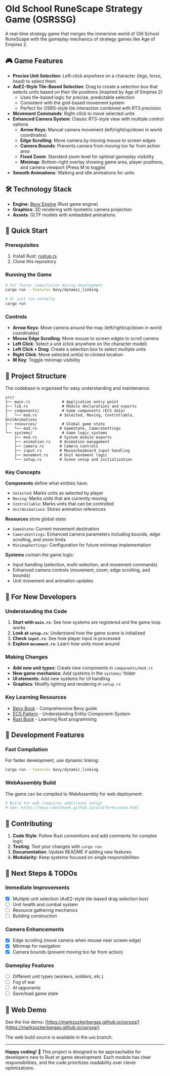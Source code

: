 # Old School RuneScape Strategy Game (OSRSSG)

A real-time strategy game that merges the immersive world of Old School RuneScape with the gameplay mechanics of strategy games like Age of Empires 2.

## 🎮 Game Features

- **Precise Unit Selection**: Left-click anywhere on a character (legs, torso, head) to select them
- **AoE2-Style Tile-Based Selection**: Drag to create a selection box that selects units based on their tile positions (inspired by Age of Empires 2)
  - Uses tile-based logic for precise, predictable selection
  - Consistent with the grid-based movement system
  - Perfect for OSRS-style tile interaction combined with RTS precision
- **Movement Commands**: Right-click to move selected units  
- **Enhanced Camera System**: Classic RTS-style view with multiple control options
  - **Arrow Keys**: Manual camera movement (left/right/up/down in world coordinates)
  - **Edge Scrolling**: Move camera by moving mouse to screen edges
  - **Camera Bounds**: Prevents camera from moving too far from action area
  - **Fixed Zoom**: Standard zoom level for optimal gameplay visibility
  - **Minimap**: Bottom-right overlay showing game area, player positions, and camera viewport (Press M to toggle)
- **Smooth Animations**: Walking and idle animations for units

## 🛠️ Technology Stack

- **Engine**: [Bevy Engine](https://bevyengine.org/) (Rust game engine)
- **Graphics**: 3D rendering with isometric camera projection
- **Assets**: GLTF models with embedded animations

## 🚀 Quick Start

### Prerequisites

1. Install Rust: [rustup.rs](https://rustup.rs/)
2. Clone this repository

### Running the Game

```bash
# For faster compilation during development
cargo run --features bevy/dynamic_linking

# Or just run normally
cargo run
```

### Controls

- **Arrow Keys**: Move camera around the map (left/right/up/down in world coordinates)
- **Mouse Edge Scrolling**: Move mouse to screen edges to scroll camera
- **Left Click**: Select a unit (click anywhere on the character model)
- **Left Click + Drag**: Create a selection box to select multiple units
- **Right Click**: Move selected unit(s) to clicked location
- **M Key**: Toggle minimap visibility

## 📁 Project Structure

The codebase is organized for easy understanding and maintenance:

```
src/
├── main.rs              # Application entry point
├── lib.rs               # Module declarations and exports
├── components/          # Game components (ECS data)
│   └── mod.rs          # Selected, Moving, Controllable, UnitAnimations
├── resources/           # Global game state
│   └── mod.rs          # GameState, CameraSettings
└── systems/             # Game logic systems
    ├── mod.rs          # System module exports
    ├── animation.rs    # Animation management
    ├── camera.rs       # Camera controls
    ├── input.rs        # Mouse/keyboard input handling
    ├── movement.rs     # Unit movement logic
    └── setup.rs        # Scene setup and initialization
```

### Key Concepts

**Components** define what entities have:
- `Selected`: Marks units as selected by player
- `Moving`: Marks units that are currently moving
- `Controllable`: Marks units that can be controlled
- `UnitAnimations`: Stores animation references

**Resources** store global state:
- `GameState`: Current movement destination
- `CameraSettings`: Enhanced camera parameters including bounds, edge scrolling, and zoom limits
- `MinimapSettings`: Configuration for future minimap implementation

**Systems** contain the game logic:
- Input handling (selection, multi-selection, and movement commands)
- Enhanced camera controls (movement, zoom, edge scrolling, and bounds)
- Unit movement and animation updates

## 🎯 For New Developers

### Understanding the Code

1. **Start with `main.rs`**: See how systems are registered and the game loop works
2. **Look at `setup.rs`**: Understand how the game scene is initialized
3. **Check `input.rs`**: See how player input is processed
4. **Explore `movement.rs`**: Learn how units move around

### Making Changes

- **Add new unit types**: Create new components in `components/mod.rs`
- **New game mechanics**: Add systems in the `systems/` folder
- **UI elements**: Add new systems for UI handling
- **Graphics**: Modify lighting and rendering in `setup.rs`

### Key Learning Resources

- [Bevy Book](https://bevy-cheatbook.github.io/) - Comprehensive Bevy guide
- [ECS Pattern](https://bevy-cheatbook.github.io/programming/ecs.html) - Understanding Entity-Component-System
- [Rust Book](https://doc.rust-lang.org/book/) - Learning Rust programming

## 📝 Development Features

### Fast Compilation

For faster development, use dynamic linking:
```bash
cargo run --features bevy/dynamic_linking
```

### WebAssembly Build

The game can be compiled to WebAssembly for web deployment:
```bash
# Build for web (requires additional setup)
# See: https://bevy-cheatbook.github.io/platforms/wasm.html
```

## 🤝 Contributing

1. **Code Style**: Follow Rust conventions and add comments for complex logic
2. **Testing**: Test your changes with `cargo run`
3. **Documentation**: Update README if adding new features
4. **Modularity**: Keep systems focused on single responsibilities

## 🎯 Next Steps & TODOs

### Immediate Improvements
- [x] Multiple unit selection (AoE2-style tile-based drag selection box)
- [ ] Unit health and combat system
- [ ] Resource gathering mechanics
- [ ] Building construction

### Camera Enhancements
- [x] Edge scrolling (move camera when mouse near screen edge)
- [x] Minimap for navigation
- [x] Camera bounds (prevent moving too far from action)

### Gameplay Features
- [ ] Different unit types (workers, soldiers, etc.)
- [ ] Fog of war
- [ ] AI opponents
- [ ] Save/load game state

## 📖 Web Demo

See the live demo: [https://markzuckerbergas.github.io/osrssg/](https://markzuckerbergas.github.io/osrssg/)

The web build source is available in the `web` branch.

---

**Happy coding!** 🦀 This project is designed to be approachable for developers new to Rust or game development. Each module has clear responsibilities, and the code prioritizes readability over clever optimizations.




